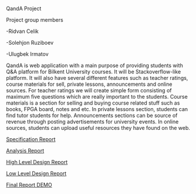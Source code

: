 QandA Project

Project group members

-Ridvan Celik

-Solehjon Ruziboev

-Ulugbek Irmatov

QandA is web application with a main purpose of providing students with Q&A platform for Bilkent University courses. It will be Stackoverflow-like platform. It will also have several different features such as teacher ratings, course materials for sell, private lessons, announcements and online sources. For teacher ratings we will create simple form consisting of maximum five questions which are really important to the students. Course materials is a section for selling and buying course related stuff such as books, FPGA board, notes and etc. In private lessons section, students can find tutor students for help. Announcements sections can be source of revenue through posting advertisements for university events. In online sources, students can upload useful resources they have found on the web.

<a href="/qanda/Specification Report.pdf" download="specification_report"> Specification Report </a>

<a href="/qanda/Analysis_Report_BFSP.pdf" download="analysis_report"> Analysis Report </a>

<a href="/qanda/High Level Design Report.pdf" download="high_level_design_report"> High Level Design Report </a>

<a href="/qanda/Low Level Design Report.pdf" download="low_level_design_report"> Low Level Design Report </a>

<a href="/qanda/Final Report.pdf" download="final_report"> Final Report </a>
<a href="https://www.youtube.com/edit?video_id=gNIRkmD3GCo&video_referrer=watch"> DEMO </a>
